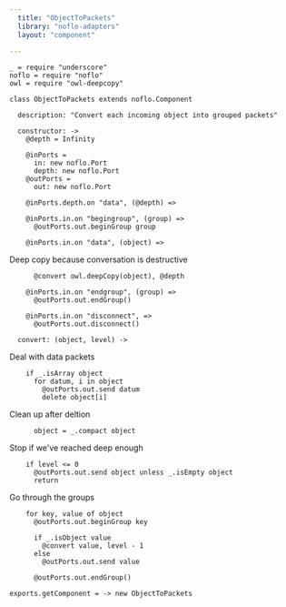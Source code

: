 ```yaml
---
  title: "ObjectToPackets"
  library: "noflo-adapters"
  layout: "component"

---
```


    _ = require "underscore"
    noflo = require "noflo"
    owl = require "owl-deepcopy"
    
    class ObjectToPackets extends noflo.Component
    
      description: "Convert each incoming object into grouped packets"
    
      constructor: ->
        @depth = Infinity
    
        @inPorts =
          in: new noflo.Port
          depth: new noflo.Port
        @outPorts =
          out: new noflo.Port
    
        @inPorts.depth.on "data", (@depth) =>
    
        @inPorts.in.on "begingroup", (group) =>
          @outPorts.out.beginGroup group
    
        @inPorts.in.on "data", (object) =>

Deep copy because conversation is destructive

          @convert owl.deepCopy(object), @depth
    
        @inPorts.in.on "endgroup", (group) =>
          @outPorts.out.endGroup()
    
        @inPorts.in.on "disconnect", =>
          @outPorts.out.disconnect()
    
      convert: (object, level) ->

Deal with data packets

        if _.isArray object
          for datum, i in object
            @outPorts.out.send datum
            delete object[i]

Clean up after deltion

          object = _.compact object
    

Stop if we've reached deep enough

        if level <= 0
          @outPorts.out.send object unless _.isEmpty object
          return
    

Go through the groups

        for key, value of object
          @outPorts.out.beginGroup key
    
          if _.isObject value
            @convert value, level - 1
          else
            @outPorts.out.send value
    
          @outPorts.out.endGroup()
    
    exports.getComponent = -> new ObjectToPackets
    
